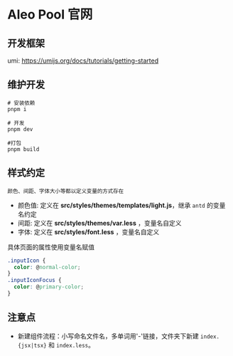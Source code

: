 
# Aleo Pool 官网

## 开发框架
umi: https://umijs.org/docs/tutorials/getting-started

## 维护开发
```
# 安装依赖
pnpm i

# 开发
pnpm dev

#打包
pnpm build
```

## 样式约定
	颜色、间距、字体大小等都以定义变量的方式存在

* 颜色值: 定义在 **src/styles/themes/templates/light.js**，继承 `antd` 的变量名约定
* 间距: 定义在 **src/styles/themes/var.less** ，变量名自定义
* 字体: 定义在 **src/styles/font.less** ，变量名自定义

具体页面的属性使用变量名赋值

```css
.inputIcon {
  color: @normal-color;
}
.inputIconFocus {
  color: @primary-color;
}
```

## 注意点

* 新建组件流程：小写命名文件名，多单词用'-'链接，文件夹下新建 `index.{jsx|tsx}` 和 `index.less`。